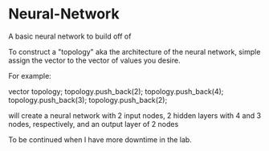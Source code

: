 # Neural-Network
A basic neural network to build off of

To construct a "topology" aka the architecture of the neural network,
simple assign the vector<unsigned> to the vector of values you desire.

For example:

vector<unsigned> topology;
topology.push_back(2);
topology.push_back(4);
topology.push_back(3);
topology.push_back(2);

will create a neural network with 2 input nodes, 2 hidden layers with 4 and 3 nodes, respectively,
and an output layer of 2 nodes

To be continued when I have more downtime in the lab.
